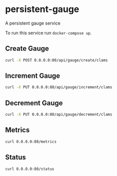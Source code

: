 # persistent-gauge
A persistent gauge service

To run this service run `docker-compose up`.

## Create Gauge
```bash
curl -X POST 0.0.0.0:80/api/gauge/create/clams
```

## Increment Gauge
```bash
curl -X PUT 0.0.0.0:80/api/gauge/increment/clams
```

## Decrement Gauge
```bash
curl -X PUT 0.0.0.0:80/api/gauge/decrement/clams
```

## Metrics
```bash
curl 0.0.0.0:80/metrics
```

## Status
```bash 
curl 0.0.0.0:80/status
```